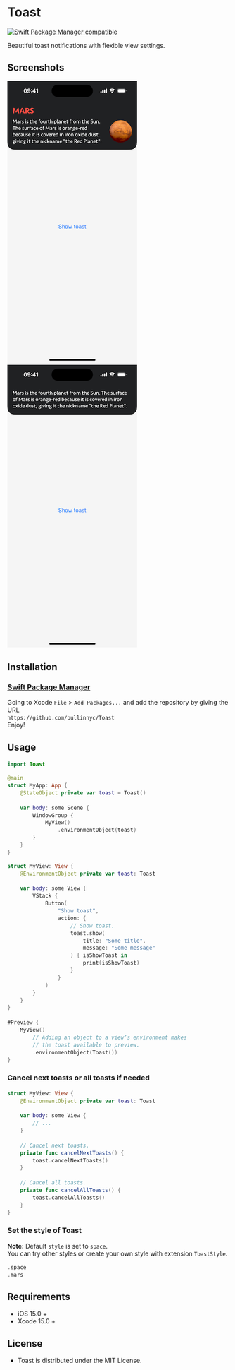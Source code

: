 # Toast

[![Swift Package Manager compatible](https://img.shields.io/badge/SPM-compatible-brightgreen.svg)](https://github.com/apple/swift-package-manager)

Beautiful toast notifications with flexible view settings.

## Screenshots

![](./demo-1.png) ![](./demo-2.png)

## Installation

### [Swift Package Manager](https://swift.org/package-manager/)

Going to Xcode `File` > `Add Packages...` and add the repository by giving the URL  
`https://github.com/bullinnyc/Toast`  
Enjoy!

## Usage

```swift
import Toast
```

```swift
@main
struct MyApp: App {
    @StateObject private var toast = Toast()
    
    var body: some Scene {
        WindowGroup {
            MyView()
                .environmentObject(toast)
        }
    }
}
```

```swift
struct MyView: View {
    @EnvironmentObject private var toast: Toast
    
    var body: some View {
        VStack {
            Button(
                "Show toast",
                action: {
                    // Show toast.
                    toast.show(
                        title: "Some title",
                        message: "Some message"
                    ) { isShowToast in
                        print(isShowToast)
                    }
                }
            )
        }
    }
}

#Preview {
    MyView()
        // Adding an object to a view’s environment makes
        // the toast available to preview.
        .environmentObject(Toast())
}
```

### Cancel next toasts or all toasts if needed

```swift
struct MyView: View {
    @EnvironmentObject private var toast: Toast
    
    var body: some View {
        // ...
    }
    
    // Cancel next toasts.
    private func cancelNextToasts() {
        toast.cancelNextToasts()
    }
    
    // Cancel all toasts.
    private func cancelAllToasts() {
        toast.cancelAllToasts()
    }
}
```

### Set the style of Toast
**Note:** Default `style` is set to `space`.  
You can try other styles or create your own style with extension `ToastStyle`.

```swift
.space
.mars
```

## Requirements

- iOS 15.0 +
- Xcode 15.0 +

## License

- Toast is distributed under the MIT License.
